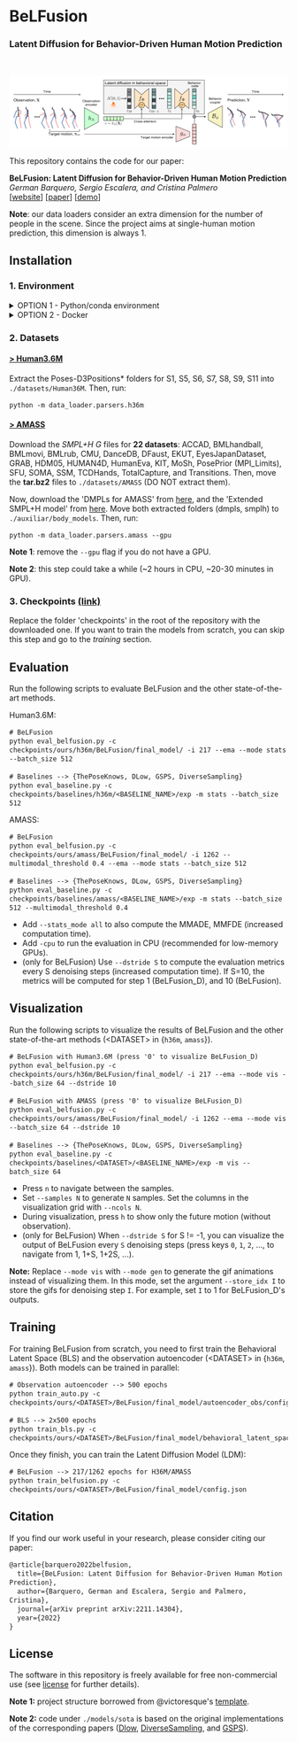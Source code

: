 # BeLFusion
### Latent Diffusion for Behavior-Driven Human Motion Prediction
<br>

![BeLFusion's architecture](assets/arch.png)

This repository contains the code for our paper:

**BeLFusion: Latent Diffusion for Behavior-Driven Human Motion Prediction**<br>
*German Barquero, Sergio Escalera, and Cristina Palmero*<br>
[[website](https://barquerogerman.github.io/BeLFusion/)] [[paper](https://arxiv.org/abs/2211.14304)] [[demo](https://barquerogerman.github.io/BeLFusion/)]

**Note**: our data loaders consider an extra dimension for the number of people in the scene. Since the project aims at single-human motion prediction, this dimension is always 1.

## Installation


### 1. Environment

<details> 
<summary>OPTION 1 - Python/conda environment</summary>
<p>

```
conda create -n belfusion python=3.9.5
conda activate belfusion
pip install -r requirements.txt
```
</p>
</details> 

<details> 
<summary>OPTION 2 - Docker</summary>
<p>
We also provide a DockerFile to build a Docker image with all the required dependencies. 

**IMPORTANT**: This option will not let you launch the visualization script, as it requires a GUI. You will be able though to train and evaluate the models.

To build and launch the Docker image, run the following commands from the root of the repository:
```
docker build . -t belfusion
docker run -it --gpus all --rm --name belfusion \
-v ${PWD}:/project \
belfusion
```

You should now be in the container, ready to run the code.
</p>
</details> 


### 2. Datasets

#### [**> Human3.6M**](http://vision.imar.ro/human3.6m/description.php)
Extract the Poses-D3Positions* folders for S1, S5, S6, S7, S8, S9, S11 into `./datasets/Human36M`. Then, run:

```
python -m data_loader.parsers.h36m
```

#### [**> AMASS**](https://amass.is.tue.mpg.de/)
Download the *SMPL+H G* files for **22 datasets**: ACCAD, BMLhandball, BMLmovi, BMLrub, CMU, DanceDB, DFaust, EKUT, EyesJapanDataset, GRAB, HDM05, HUMAN4D, HumanEva, KIT, MoSh, PosePrior (MPI_Limits), SFU, SOMA, SSM, TCDHands, TotalCapture, and Transitions. Then, move the **tar.bz2** files to `./datasets/AMASS` (DO NOT extract them). 

Now, download the 'DMPLs for AMASS' from [here](https://smpl.is.tue.mpg.de), and the 'Extended SMPL+H model' from [here](https://mano.is.tue.mpg.de/). Move both extracted folders (dmpls, smplh) to `./auxiliar/body_models`. Then, run:

```
python -m data_loader.parsers.amass --gpu
```

**Note 1**: remove the `--gpu` flag if you do not have a GPU.

**Note 2**: this step could take a while (~2 hours in CPU, ~20-30 minutes in GPU).

### 3. Checkpoints [(link)](https://ubarcelona-my.sharepoint.com/:f:/g/personal/germanbarquero_ub_edu/EhInsrgQfe5OoqxBdHS21vcBxEJRU5JJq0zzmS2l8csc-A?e=LL1Guq)
Replace the folder 'checkpoints' in the root of the repository with the downloaded one. If you want to train the models from scratch, you can skip this step and go to the *training* section.


## Evaluation
Run the following scripts to evaluate BeLFusion and the other state-of-the-art methods.

Human3.6M:
```
# BeLFusion 
python eval_belfusion.py -c checkpoints/ours/h36m/BeLFusion/final_model/ -i 217 --ema --mode stats --batch_size 512

# Baselines --> {ThePoseKnows, DLow, GSPS, DiverseSampling}
python eval_baseline.py -c checkpoints/baselines/h36m/<BASELINE_NAME>/exp -m stats --batch_size 512
```

AMASS:
```
# BeLFusion
python eval_belfusion.py -c checkpoints/ours/amass/BeLFusion/final_model/ -i 1262 --multimodal_threshold 0.4 --ema --mode stats --batch_size 512

# Baselines --> {ThePoseKnows, DLow, GSPS, DiverseSampling}
python eval_baseline.py -c checkpoints/baselines/amass/<BASELINE_NAME>/exp -m stats --batch_size 512 --multimodal_threshold 0.4
```

- Add `--stats_mode all` to also compute the MMADE, MMFDE (increased computation time).
- Add `-cpu` to run the evaluation in CPU (recommended for low-memory GPUs).
- (only for BeLFusion) Use `--dstride S` to compute the evaluation metrics every S denoising steps (increased computation time). If S=10, the metrics will be computed for step 1 (BeLFusion_D), and 10 (BeLFusion).


## Visualization
Run the following scripts to visualize the results of BeLFusion and the other state-of-the-art methods (\<DATASET\> in {`h36m`, `amass`}).

```
# BeLFusion with Human3.6M (press '0' to visualize BeLFusion_D)
python eval_belfusion.py -c checkpoints/ours/h36m/BeLFusion/final_model/ -i 217 --ema --mode vis --batch_size 64 --dstride 10

# BeLFusion with AMASS (press '0' to visualize BeLFusion_D)
python eval_belfusion.py -c checkpoints/ours/amass/BeLFusion/final_model/ -i 1262 --ema --mode vis --batch_size 64 --dstride 10

# Baselines --> {ThePoseKnows, DLow, GSPS, DiverseSampling}
python eval_baseline.py -c checkpoints/baselines/<DATASET>/<BASELINE_NAME>/exp -m vis --batch_size 64
```

- Press `n` to navigate between the samples.
- Set `--samples N` to generate `N` samples. Set the columns in the visualization grid with `--ncols N`.
- During visualization, press `h` to show only the future motion (without observation).
- (only for BeLFusion) When `--dstride S` for S != -1, you can visualize the output of BeLFusion every `S` denoising steps (press keys `0`, `1`, `2`, ..., to navigate from 1, 1+S, 1+2S, ...).

**Note:** Replace `--mode vis` with `--mode gen` to generate the gif animations instead of visualizing them. In this mode, set the argument `--store_idx I` to store the gifs for denoising step `I`. For example, set `I` to 1 for BeLFusion_D's outputs.

## Training
For training BeLFusion from scratch, you need to first train the Behavioral Latent Space (BLS) and the observation autoencoder (\<DATASET\> in {`h36m`, `amass`}). Both models can be trained in parallel:
  
```
# Observation autoencoder --> 500 epochs
python train_auto.py -c checkpoints/ours/<DATASET>/BeLFusion/final_model/autoencoder_obs/config.json

# BLS --> 2x500 epochs
python train_bls.py -c checkpoints/ours/<DATASET>/BeLFusion/final_model/behavioral_latent_space/config.json
```

Once they finish, you can train the Latent Diffusion Model (LDM):

```
# BeLFusion --> 217/1262 epochs for H36M/AMASS
python train_belfusion.py -c checkpoints/ours/<DATASET>/BeLFusion/final_model/config.json
```

## Citation
If you find our work useful in your research, please consider citing our paper:
```
@article{barquero2022belfusion,
  title={BeLFusion: Latent Diffusion for Behavior-Driven Human Motion Prediction},
  author={Barquero, German and Escalera, Sergio and Palmero, Cristina},
  journal={arXiv preprint arXiv:2211.14304},
  year={2022}
}
```

## License
The software in this repository is freely available for free non-commercial use (see [license](https://github.com/BarqueroGerman/BeLFusion/blob/main/LICENSE) for further details).

**Note 1:** project structure borrowed from @victoresque's [template](https://github.com/victoresque/pytorch-template).

**Note 2:** code under `./models/sota` is based on the original implementations of the corresponding papers ([Dlow](https://github.com/Khrylx/DLow), [DiverseSampling](https://github.com/Droliven/diverse_sampling), and [GSPS](https://github.com/wei-mao-2019/gsps)).
